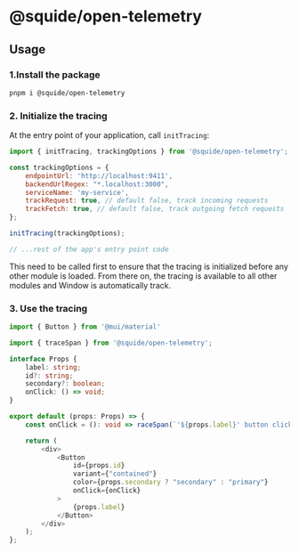 # @squide/open-telemetry

## Usage

### 1.Install the package

```bash
pnpm i @squide/open-telemetry
```

### 2. Initialize the tracing

At the entry point of your application, call `initTracing`:

```js
import { initTracing, trackingOptions } from '@squide/open-telemetry';

const trackingOptions = {
    endpointUrl: 'http://localhost:9411',
    backendUrlRegex: "*.localhost:3000",
    serviceName: 'my-service',
    trackRequest: true, // default false, track incoming requests
    trackFetch: true, // default false, track outgoing fetch requests
};

initTracing(trackingOptions);

// ...rest of the app's entry point code
```

This need to be called first to ensure that the tracing is initialized before any other module is loaded. From there on, the tracing is available to all other modules and Window is automatically track.

### 3. Use the tracing

```ts
import { Button } from '@mui/material'

import { traceSpan } from '@squide/open-telemetry';

interface Props {
    label: string;
    id?: string;
    secondary?: boolean;
    onClick: () => void;
}

export default (props: Props) => {
    const onClick = (): void => raceSpan(`'${props.label}' button clicked`, props.onClick);

    return (
        <div>
            <Button
                id={props.id}
                variant={"contained"}
                color={props.secondary ? "secondary" : "primary"}
                onClick={onClick}
            >
                {props.label}
            </Button>
        </div>
    );
};
```
